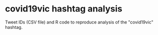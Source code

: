 # covid19vic hashtag analysis

Tweet IDs (CSV file) and R code to reproduce analysis of the "covid19vic" hashtag.
